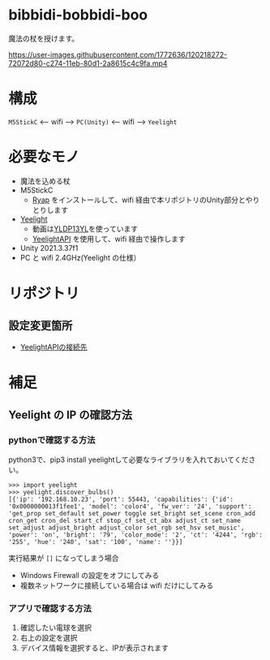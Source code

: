 # bibbidi-bobbidi-boo
魔法の杖を授けます。

https://user-images.githubusercontent.com/1772636/120218272-72072d80-c274-11eb-80d1-2a8615c4c9fa.mp4

# 構成
`M5StickC` <-- wifi --> `PC(Unity)` <-- wifi --> `Yeelight`

# 必要なモノ
* 魔法を込める杖
* M5StickC
  * [Ryap](https://github.com/machidyo/RyapY) をインストールして、wifi 経由で本リポジトリのUnity部分とやりとりします
* [Yeelight](https://en.yeelight.com/product/819.html) 
  * 動画は[YLDP13YL](https://www.amazon.co.jp/dp/B086LPJHMT)を使っています
  * [YeelightAPI](https://github.com/roddone/YeelightAPI) を使用して、wifi 経由で操作します
* Unity 2021.3.37f1
* PC と wifi 2.4GHz(Yeelight の仕様）

# リポジトリ
## 設定変更箇所
* [YeelightAPIの接続先](https://github.com/machidyo/bibbidi-bobbidi-boo/blob/master/Assets/Scripts/Yeelight/YeelightClient.cs#L10)

# 補足
## Yeelight の IP の確認方法
### pythonで確認する方法
python3で、pip3 install yeelightして必要なライブラリを入れておいてください。

```
>>> import yeelight
>>> yeelight.discover_bulbs()
[{'ip': '192.168.10.23', 'port': 55443, 'capabilities': {'id': '0x0000000013f1fee1', 'model': 'color4', 'fw_ver': '24', 'support': 'get_prop set_default set_power toggle set_bright set_scene cron_add cron_get cron_del start_cf stop_cf set_ct_abx adjust_ct set_name set_adjust adjust_bright adjust_color set_rgb set_hsv set_music', 'power': 'on', 'bright': '79', 'color_mode': '2', 'ct': '4244', 'rgb': '255', 'hue': '240', 'sat': '100', 'name': ''}}]
```

実行結果が `[]` になってしまう場合
* Windows Firewall の設定をオフにしてみる
* 複数ネットワークに接続している場合は wifi だけにしてみる

### アプリで確認する方法
1. 確認したい電球を選択
2. 右上の設定を選択
3. デバイス情報を選択すると、IPが表示されます
